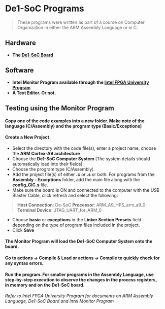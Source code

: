 # De1-SoC Programs
> These programs were written as part of a course on Computer Organization in either the ARM Assembly Language or in C.

## Hardware
* **The [De1-SoC Board](http://www.de1-soc.terasic.com/)**

## Software
* **Intel Monitor Program available through the [Intel FPGA University Program](https://www.intel.com/content/www/us/en/programmable/support/training/university/overview.html)**
* **A Text Editor. Or not.**

## Testing using the Monitor Program
#### Copy one of the code examples into a new folder. Make note of the language (C/Assembly) and the program type (Basic/Exceptions)
#### Create a New Project

* Select the directory with the code file(s), enter a project name, choose the **ARM Cortex-A9 architecture**
* Choose the **De1-SoC Computer System** (The system details should automatically load into their fields).
* Choose the program type (C/Assembly).
* Add the project file(s) of either **.c** or **.s** or both. For programs from the **Assembly - Exceptions** folder, add the main file along with the **config_GIC.s** file.
* Make sure the board is ON and connected to the computer with the USB Blaster Cable, click refresh and select the following:

> **Host Connection**: De-SoC
> **Processor**: ARM\_A9\_HPS\_arm\_a9\_0
> **Terminal Device**: JTAG\_UART\_for\_ARM\_0

* Choose **basic** or **exceptions** in the **Linker Section Presets** field depending on the type of program files included in the project.
* Click **Save**

#### The Monitor Program will load the De1-SoC Computer System onto the board.
#### Go to actions -> Compile & Load or actions -> Compile to quickly check for any syntax errors.
#### Run the program. For smaller programs in the Assembly Language, use step-by-step execution to observe the changes in the process registers, in memory and on the De1-SoC board.

*Refer to Intel FPGA University Program for documents on ARM Assembly Language, De1-SoC Board and Intel Monitor Program*

